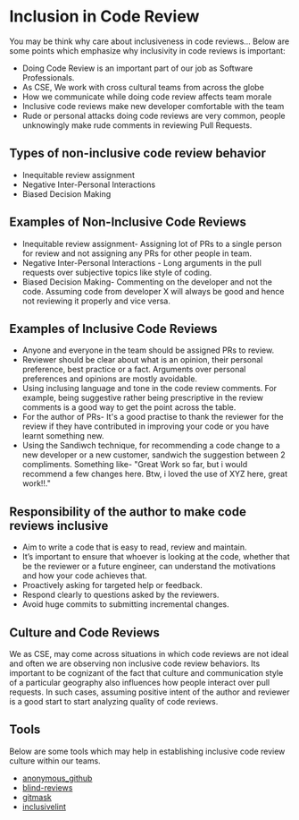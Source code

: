# Inclusion in Code Review

You may be think why care about inclusiveness in code reviews... Below are some points which emphasize why inclusivity in code reviews is important:

* Doing Code Review is an important part of our job as Software Professionals.
* As CSE, We work with cross cultural teams from across the globe 
* How we communicate while doing code review affects team morale
* Inclusive code reviews make new developer comfortable with the team
* Rude or personal attacks doing code reviews are very common, people unknowingly make rude comments in reviewing Pull Requests.


## Types of non-inclusive code review behavior

* Inequitable review assignment
* Negative Inter-Personal Interactions 
* Biased Decision Making

## Examples of Non-Inclusive Code Reviews

* Inequitable review assignment- Assigning lot of PRs to a single person for review and not assigning any PRs for other people in team.
* Negative Inter-Personal Interactions - Long arguments in the pull requests over subjective topics like style of coding.
* Biased Decision Making- Commenting on the developer and not the code. Assuming code from developer X will always be good and hence not reviewing it properly and vice versa.

## Examples of Inclusive Code Reviews

* Anyone and everyone in the team should be assigned PRs to review.
* Reviewer should be clear about what is an opinion, their personal preference, best practice or a fact. Arguments over personal preferences and opinions are mostly avoidable.
* Using inclusing language and tone in the code review comments. For example, being suggestive rather being prescriptive in the review comments is a good way to get the point across the table.
* For the author of PRs- It's a good practise to thank the reviewer for the review if they have contributed in improving your code or you have learnt something new.
* Using the Sandiwch technique, for recommending a code change to a new developer or a new customer, sandwich the suggestion between 2 compliments. Something like- "Great Work so far, but i would recommend a few changes here. Btw, i loved the use of XYZ here, great work!!."

## Responsibility of the author to make code reviews inclusive

* Aim to write a code that is easy to read, review and maintain.
* It’s important to ensure that whoever is looking at the code, whether that be the reviewer or a future engineer, can understand the motivations and how your code achieves that.
* Proactively asking for targeted help or feedback.
* Respond clearly to questions asked by the reviewers.
* Avoid huge commits to submitting incremental changes.

## Culture and Code Reviews

We as CSE, may come across situations in which code reviews are not ideal and often we are observing non inclusive code review behaviors. Its important to be cognizant of the fact that culture and communication style of a particular geography also influences how people interact over pull requests. 
In such cases, assuming positive intent of the author and reviewer is a good start to start analyzing quality of code reviews. 


## Tools

Below are some tools which may help in establishing inclusive code review culture within our teams.

* [anonymous_github](https://github.com/tdurieux/anonymous_github)
* [blind-reviews](https://github.com/zombie/blind-reviews/)
* [gitmask](https://www.gitmask.com/)
* [inclusivelint](https://github.com/inclusivelint)
